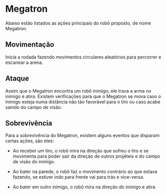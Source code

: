 # Megatron

Abaixo estão listados as ações principais do robô proposto, de nome Megatron:

## Movimentação

Inicia a rodada fazendo movimentos circulares aleatórios para percorrer e escanear a arena.

## Ataque

Assim que o Megatron encontra um robô inimigo, ele trava a arma no inimigo e atira. Existem verificações para que o Megatron se mova caso o inimigo esteja numa distância não tão favorável para o tiro ou caso acabe saindo do campo de visão.

## Sobrevivência

Para a sobrevivência do Megatron, existem alguns eventos que disparam certas ações, são eles:

- Ao receber um tiro, o robô mira na direção que sofreu o tiro e se movimenta para poder sair da direção de outros projéteis e do campo de visão do inimigo.

- Ao bater na parede, o robô faz o movimento contrário ao que estava fazendo, se estiver indo para frente vai para trás e vice-versa.

- Ao bater em outro inimigo, o robô mira na direção do inimigo e atira
